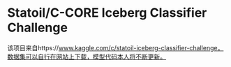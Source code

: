 # Statoil/C-CORE Iceberg Classifier Challenge

该项目来自https://www.kaggle.com/c/statoil-iceberg-classifier-challenge，数据集可以自行在网站上下载，模型代码本人将不断更新。